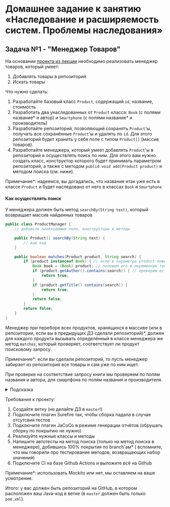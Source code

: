 # Домашнее задание к занятию «Наследование и расширяемость систем. Проблемы наследования»

## Задача №1 - "Менеджер Товаров"

На основании [проекта из лекции](https://github.com/netology-code/javaqa-code/tree/master/3.5_inheritance/products)
необходимо реализовать менеджер товаров, который умеет:

1. Добавлять товары в репозиторий
1. Искать товары

Что нужно сделать:

1. Разработайте базовый класс `Product`, содержащий `id`, название, стоимость
1. Разработать два унаследованных от `Product` класса: `Book` (с полями название* и автор) и `Smartphone` (с полями
   название* и производитель)
1. Разработайте репозиторий, позволяющий сохранять `Product`'ы, получать все сохранённые `Product`'ы и удалять по `id`.
   Для этого репозиторий будет хранить у себя поле с типом `Product[]` (массив товаров).
1. Разработайте менеджера, который умеет добавлять `Product`'ы в репозиторий и осуществлять поиск по ним. Для этого вам
   нужно создать класс, конструктор которого будет принимать параметром репозиторий, а также с
   методом `publid void add(Product product)` и методом поиска (см. ниже).

Примечание*: надеемся, вы догадались, что название итак уже есть в классе `Product` и будет наследовано от него в
классах `Book` и `Smartphone`

#### Как осуществлять поиск

У менеджера должен быть метод `searchBy(String text)`, который возвращает массив найденных товаров

```java
public class ProductManager {
    // добавьте необходимые поля, конструкторы и методы

    public Product[] searchBy(String text) {
        // ваш код
    }

    public boolean matches(Product product, String search) {
        if (product instanceof Book) { // если в параметре product лежит объект класса Book
            Book book = (Book) product; // положем его в переменную типа Book чтобы пользоваться методами класса Book
            if (product.getAuthor().contains(search)) { // проверим есть ли поисковое слово в данных об авторе
                return true;
            }
            if (product.getTitle().contains(search)) {
                return true;
            }
            return false;
        }
        return false;
    }
}
```

Менеджер при переборе всех продуктов, хранящихся в массиве (или в репозитории, если вы в предыдущих ДЗ сделали
репозиторий)*, должен для каждого продукта вызывать определённый в классе менеджера же метод `matches`, который
проверяет, соответствует ли продукт поисковому запросу.

Примечание*: если вы сделали репозиторий, то пусть менеджер забирает из репозитория все товары и сам уже по ним ищет.

При проверке на соответствие запросу книги мы проверяем по полям названия и автора, для смартфона по полям названия и
производителя.

<details>
  <summary>Подсказка</summary>

```java
public class ProductManager {
    // добавьте необходимые поля, конструкторы и методы

    public Product[] searcyBy(String text) {
        Product[] result = new Product[0];
        for (Product product : repository.findAll()) {
            if (matches(product, text)) {
                Product[] tmp = new Product[result.length + 1];
                // используйте System.arraycopy, чтобы скопировать всё из result в tmp
                tmp[tmp.length - 1] = product;
                result = tmp;
            }
        }
        return result;
    }

    public boolean matches(Product product, String search) {
        // ваш код
    }
}
```

</details>

Требования к проекту:

1. Создайте ветку (не делайте ДЗ в `master`!)
1. Подключите плагин Surefire так, чтобы сборка падала в случае отсутсвия тестов
1. Подключите плагин JaCoCo в режиме генерации отчётов (обрушать сборку по покрытию не нужно)
1. Реализуйте нужные классы и методы
1. Напишите автотесты на метод поиска (только на метод поиска в менеджере), добившись 100% покрытия по branch'ам* (
   вспомните, что мы говорили про тестирование методов, возвращающих набор значений)
1. Подключите CI на базе Github Actions и выложите всё на Github

Примечание*: использовать Mockito или нет, мы оставляем на ваше усмотрение.

Итого: у вас должен быть репозиторий на GitHub, в котором расположен ваш Java-код в ветке (в `master` должен быть
только `pom.xml`).